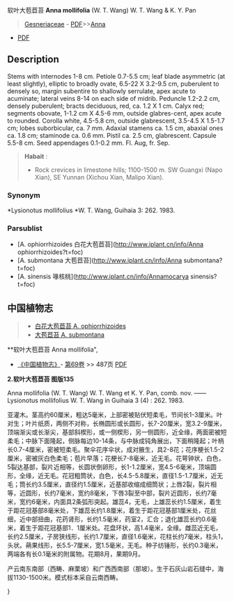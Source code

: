 软叶大苞苣苔 **Anna mollifolia** (W. T. Wang) W. T. Wang & K. Y. Pan

> [Gesneriaceae](http://www.iplant.cn/info/Gesneriaceae?t=foc) - [PDF](http://www.iplant.cn/foc/pdf/Gesneriaceae.pdf)>>[Anna](http://www.iplant.cn/info/Anna?t=foc)
 - [PDF](http://www.iplant.cn/foc/pdf/Anna.pdf)

## Description

Stems with internodes 1-8 cm. Petiole 0.7-5.5 cm; leaf blade asymmetric (at least slightly), elliptic to broadly ovate, 6.5-22 X 3.2-9.5 cm, puberulent to densely so, margin subentire to shallowly serrulate, apex acute to acuminate; lateral veins 8-14 on each side of midrib. Peduncle 1.2-2.2 cm, densely puberulent; bracts deciduous, red, ca. 1.2 X 1 cm. Calyx red; segments obovate, 1-1.2 cm X 4.5-6 mm, outside glabres-cent, apex acute to rounded. Corolla white, 4.5-5.8 cm, outside glabrescent, 3.5-4.5 X 1.5-1.7 cm; lobes suborbicular, ca. 7 mm. Adaxial stamens ca. 1.5 cm, abaxial ones ca. 1.8 cm; staminode ca. 0.6 mm. Pistil ca. 2.5 cm, glabrescent. Capsule 5.5-8 cm. Seed appendages 0.1-0.2 mm. Fl. Aug, fr. Sep.

> **Habait** : 
>* Rock crevices in limestone hills; 1100-1500 m. SW Guangxi (Napo Xian), SE Yunnan (Xichou Xian, Malipo Xian).

### Synonym
*Lysionotus mollifolius *W. T. Wang, Guihaia 3: 262. 1983.

### Parsublist

* [A.  ophiorrhizoides  白花大苞苣苔](http://www.iplant.cn/info/Anna ophiorrhizoides?t=foc)
* [A.  submontana  大苞苣苔](http://www.iplant.cn/info/Anna submontana?t=foc)
* [A.  sinensis  喙核桃](http://www.iplant.cn/info/Annamocarya sinensis?t=foc)

## 中国植物志

> * [白花大苞苣苔  A.  ophiorrhizoides](Anna-ophiorrhizoides-白花大苞苣苔.md)
> * [大苞苣苔  A.  submontana](Anna-submontana-大苞苣苔.md)

**软叶大苞苣苔 Anna mollifolia",

* [《中国植物志》](http://www.iplant.cn/frps)- [第69卷](http://www.iplant.cn/frps/vol/69) >> 487页 [PDF](http://www.iplant.cn/frps/pdf/69/487a.pdf)

**2.软叶大苞苣苔 图版135**

Anna mollifolia (W. T. Wang) W. T. Wang et K. Y. Pan, comb. nov. ——Lysionotus mollifolius W. T. Wang in Guihaia 3 (4) : 262. 1983.

亚灌木。茎高约60厘米，粗达5毫米，上部密被贴伏短柔毛，节间长1-3厘米。叶对生；叶片纸质，两侧不对称，长椭圆形或长圆形，长7-20厘米，宽3.2-9厘米，顶端渐尖或长渐尖，基部斜楔形，或一侧楔形，另一侧圆形，近全缘，两面密被短柔毛；中脉下面隆起，侧脉每边10-14条，与中脉成钝角展出，下面稍隆起；叶柄长0.7-4厘米，密被短柔毛。聚伞花序伞状，成对腋生，具2-8花；花序梗长1.5-2厘米，密被灰白色柔毛；苞片早落；花梗长7-8毫米，近无毛。花萼钟状，白色，5裂达基部，裂片近相等，长圆状倒卵形，长1-1.2厘米，宽4.5-6毫米，顶端圆形，全缘，近无毛。花冠粗筒状，白色，长4.5-5.8厘米，直径1.5-1.7厘米，近无毛；筒长约3.5厘米，直径约1.5厘米，近基部收缩成细筒状；上唇2裂，裂片相等，近圆形，长约7毫米，宽约8毫米，下唇3裂至中部，裂片近圆形，长约7毫米，宽约6毫米，内面具2条弧形突起。雄蕊4，无毛，上雄蕊长约1.5厘米，着生于距花冠基部8毫米处，下雄蕊长约1.8厘米，着生于距花冠基部1厘米处，花丝细，近中部扭曲，花药肾形，长约1.5毫米，药室2，汇合；退化雄蕊长约0.6毫米，着生于距花冠基部1．1厘米处。花盘环状，高1.4毫米，全缘。雌蕊近无毛，长约2.5厘米，子房狭线形，长约1.7厘米，直径1.6毫米，花柱长约7毫米，柱头1，头状。蒴果线形，长5.5-7厘米，宽1.5毫米，无毛。种子纺锤形，长约0.3毫米，两端各有长0.1毫米的附属物。花期8月，果期9月。

产云南东南部（西畴、麻栗坡）和广西西南部（那坡）。生于石灰山岩石缝中，海拔1130-1500米。模式标本采自云南西畴。

}